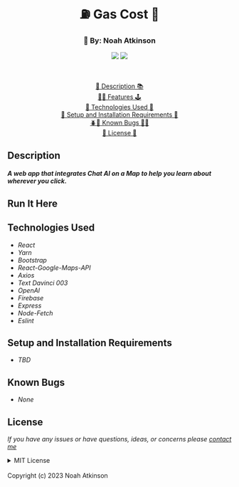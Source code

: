 <h1 align="center">⛽ Gas Cost 💸</h1>
  <!-- <p align="center">
    <div style="text-align:center;">
    <img src="src/img/MapScreentshot.png" 
         alt="Map Screenshot" 
         style="display:inline-block; margin:0 auto; max-width:100%; width:max; height: auto; text-align: center;"
    />
</div>
  </p> -->

<h3 align="center">
  🎨 By: Noah Atkinson 
</h3>

  <p align="center">
    <img src="https://img.shields.io/badge/License-MIT-blue.svg" />
    <img src="https://img.shields.io/badge/Version-1.0.0-blue.svg" />
  </p>
  
  <p align="center">
   <!-- <a href="https://livable-app.vercel.app/">🏃 Run the App 💻</a> -->
    <br><br>
    <a href="#description">📝 Description 📚</a>
    <br>
    <a href="#features">👨‍💻 Features 🕹️</a>
    <br>
    <a href="#technologies-used">💽 Technologies Used 💾</a>
    <br>
    <a href="#setup-and-installation-requirements">🧰 Setup and Installation Requirements 🔨</a>
    <br>
    <a href="#known-bugs">🪲🐞 Known Bugs 🐛🐜</a>
    <br>
    <a href="#license">🪪 License 🪪</a>
  </p>


## Description
#### _A web app that integrates Chat AI on a Map to help you learn about wherever you click._

## Run It Here

  <!-- [Live project](https://livable-app.vercel.app/) -->

<!-- ## Features

* _Satelite Map Mode, add and remove labels_
* _Terrain Map Mode_
* _Custom Question Form that returns unique responses from AI_
* _Preset Buttons with engineered responses that answer common questions for tourists, new residents, and anyone curious!_
* _Advanced settings allowing you to generate shorter/longer respones_
* _Advanced settings allowing you to change Chat GPT "Temperature" which determines how unpredicatable the response is_
* _Dark Mode/Light Mode Button for the sidebar_
* _User Authentication required with custom email/ password or Google account login_ -->


## Technologies Used

* _React_
* _Yarn_
* _Bootstrap_
* _React-Google-Maps-API_
* _Axios_
* _Text Davinci 003_
* _OpenAI_
* _Firebase_
* _Express_
* _Node-Fetch_
* _Eslint_

## Setup and Installation Requirements

  <!-- [Live project here](https://livable-app.vercel.app/) -->

* _TBD_

## Known Bugs

* _None_

## License

_If you have any issues or have questions, ideas, or concerns please [contact me](mailto:noahatkinson1.1@gmail.com)_

<details>

<summary>MIT License</summary>
<br />
Permission is hereby granted, free of charge, to any person obtaining a copy
of this software and associated documentation files (the "Software"), to deal
in the Software without restriction, including without limitation the rights
to use, copy, modify, merge, publish, distribute, sublicense, and/or sell
copies of the Software, and to permit persons to whom the Software is
furnished to do so, subject to the following conditions:

The above copyright notice and this permission notice shall be included in all
copies or substantial portions of the Software.

THE SOFTWARE IS PROVIDED "AS IS", WITHOUT WARRANTY OF ANY KIND, EXPRESS OR
IMPLIED, INCLUDING BUT NOT LIMITED TO THE WARRANTIES OF MERCHANTABILITY,
FITNESS FOR A PARTICULAR PURPOSE AND NONINFRINGEMENT. IN NO EVENT SHALL THE
AUTHORS OR COPYRIGHT HOLDERS BE LIABLE FOR ANY CLAIM, DAMAGES OR OTHER
LIABILITY, WHETHER IN AN ACTION OF CONTRACT, TORT OR OTHERWISE, ARISING FROM,
OUT OF OR IN CONNECTION WITH THE SOFTWARE OR THE USE OR OTHER DEALINGS IN THE
SOFTWARE.
</details>
<br />
Copyright (c) 2023 Noah Atkinson
